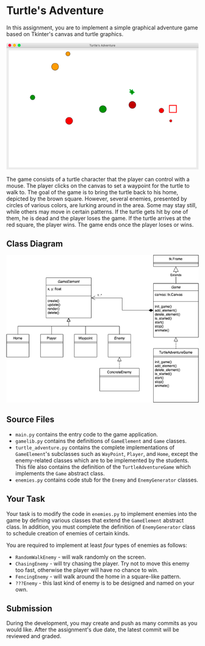 # Turtle's Adventure

In this assignment, you are to implement a simple graphical adventure game
based on Tkinter's canvas and turtle graphics.

![screen](images/screen-shot.png)

The game consists of a turtle character that the player can control with a
mouse.  The player clicks on the canvas to set a waypoint for the turtle to
walk to.  The goal of the game is to bring the turtle back to his home,
depicted by the brown square.  However, several enemies, presented by circles
of various colors, are lurking around in the area.  Some may stay still, while
others may move in certain patterns.  If the turtle gets hit by one of them,
he is dead and the player loses the game.  If the turtle arrives at the red
square, the player wins.  The game ends once the player loses or wins.


## Class Diagram

![uml](images/class-diagram.png)


## Source Files

* `main.py` contains the entry code to the game application.
* `gamelib.py` contains the definitions of `GameElement` and `Game` classes.
* `turtle_adventure.py` contains the complete implementations of
  `GameElement`'s subclasses such as `WayPoint`, `Player`, and `Home`, except
  the enemy-related classes which are to be implemented by the students.  This
  file also contains the definition of the `TurtleAdventureGame` which
  implements the `Game` abstract class.
* `enemies.py` contains code stub for the `Enemy` and `EnemyGenerator`
    classes.


## Your Task

Your task is to modify the code in `enemies.py` to implement enemies into the
game by defining various classes that extend the `GameElement` abstract class.
In addition, you must complete the definition of `EnemyGenerator` class to
schedule creation of enemies of certain kinds.

You are required to implement at least *four* types of enemies as follows:

* `RandomWalkEnemy` - will walk randomly on the screen.
* `ChasingEnemy` - will try chasing the player.  Try not to move
  this enemy too fast, otherwise the player will have no chance to win.
* `FencingEnemy` - will walk around the home in a square-like pattern.
* `???Enemy` - this last kind of enemy is to be designed and named on your
  own.


## Submission

During the development, you may create and push as many commits as you would
like.  After the assignment's due date, the latest commit will be reviewed and
graded.
